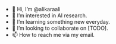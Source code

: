 - 👋 Hi, I’m @alikaraali
- 👀 I’m interested in AI research.
- 🌱 I’m learning something new everyday.
- 💞️ I’m looking to collaborate on [TODO].
- 📫 How to reach me via my email.

<!---
alikaraali/alikaraali is a ✨ special ✨ repository because its `README.md` (this file) appears on your GitHub profile.
You can click the Preview link to take a look at your changes.
--->

